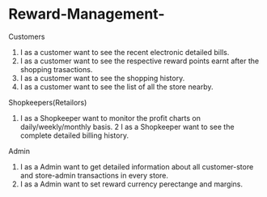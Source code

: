 # Reward-Management-
Customers

1. I as a customer want to see the recent electronic detailed bills.
2. I as a customer want to see the respective reward points earnt after the shopping trasactions.
3. I as a customer want to see the shopping history.
4. I as a customer want to see the list of all the store nearby.

Shopkeepers(Retailors)

1. I as a Shopkeeper want to monitor the profit charts on daily/weekly/monthly basis.
2  I as a Shopkeeper want to see the complete detailed billing history.

Admin

1. I as a Admin want to get detailed information about all customer-store and store-admin transactions in every store.
2. I as a Admin want to set reward currency perectange and margins.
